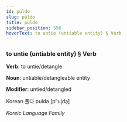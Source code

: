 ```yaml
---
id: püldo
slug: püldo
title: püldo
sidebar_position: 556
hoverText: to untie (untiable entity) § Verb
---
```


### to untie (untiable entity) § Verb

**Verb**: to untie/detangle

**Noun**: untiable/detangleable entity

**Modifier**: untied/detangled

Korean 풀다 pulda [pʰuɭda̠]

*Koreic Language Family*